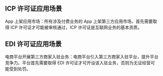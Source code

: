 ## ICP 许可证应用场景
App 上架应用市场：所有涉及付费业务的 App 上架第三方应用市场，首先需要取得 ICP 许可证才可能被审核通过，ICP 许可证是互联网业务的基本资质。


## EDI 许可证应用场景
电商平台开展第三方商家入驻业务：电商平台引入第三方商家入驻平台，提升平台竞争力。平台首先需要取得 EDI 许可证才可开设该入驻业务，否则为无证经营可能受到处罚。
